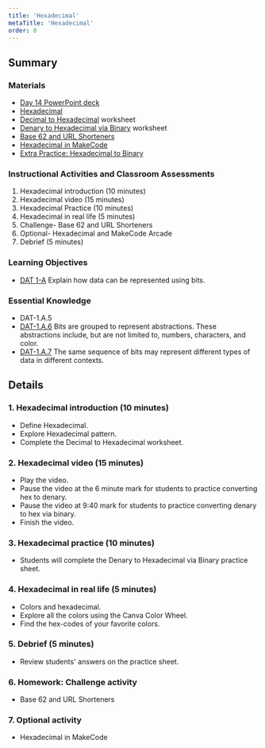 ```yaml
---
title: 'Hexadecimal'
metaTitle: 'Hexadecimal'
order: 0
---
```


## Summary

### Materials

* [Day 14 PowerPoint deck]()
* [Hexadecimal]()
* [Decimal to Hexadecimal]() worksheet
* [Denary to Hexadecimal via Binary]() worksheet
* [Base 62 and URL Shorteners]()
* [Hexadecimal in MakeCode]()
* [Extra Practice: Hexadecimal to Binary]()

### Instructional Activities and Classroom Assessments

1. Hexadecimal introduction (10 minutes)
2. Hexadecimal video (15 minutes)
3. Hexadecimal Practice (10 minutes)
4. Hexadecimal in real life (5 minutes)
5. Challenge- Base 62 and URL Shorteners
6. Optional- Hexadecimal and MakeCode Arcade
7. Debrief (5 minutes)

### Learning Objectives

* [DAT 1-A]() Explain how data can be represented using bits.

### Essential Knowledge

* DAT-1.A.5
* [DAT-1.A.6]() Bits are grouped to represent abstractions. These abstractions include, but are not limited to, numbers, characters, and color.
* [DAT-1.A.7]() The same sequence of bits may represent different types of data in different contexts. 

## Details

### 1. Hexadecimal introduction (10 minutes)

* Define Hexadecimal.
* Explore Hexadecimal pattern.
* Complete the Decimal to Hexadecimal worksheet.

### 2. Hexadecimal video (15 minutes)

* Play the video.
* Pause the video at the 6 minute mark for students to practice converting hex to denary.
* Pause the video at 9:40 mark for students to practice converting denary to hex via binary.
* Finish the video.

### 3. Hexadecimal practice (10 minutes)

* Students will complete the Denary to Hexadecimal via Binary practice sheet.

### 4. Hexadecimal in real life (5 minutes)

* Colors and hexadecimal.
* Explore all the colors using the Canva Color Wheel.
* Find the hex-codes of your favorite colors.

### 5. Debrief (5 minutes)

* Review students' answers on the practice sheet.

### 6. Homework: Challenge activity

* Base 62 and URL Shorteners

### 7. Optional activity

* Hexadecimal in MakeCode